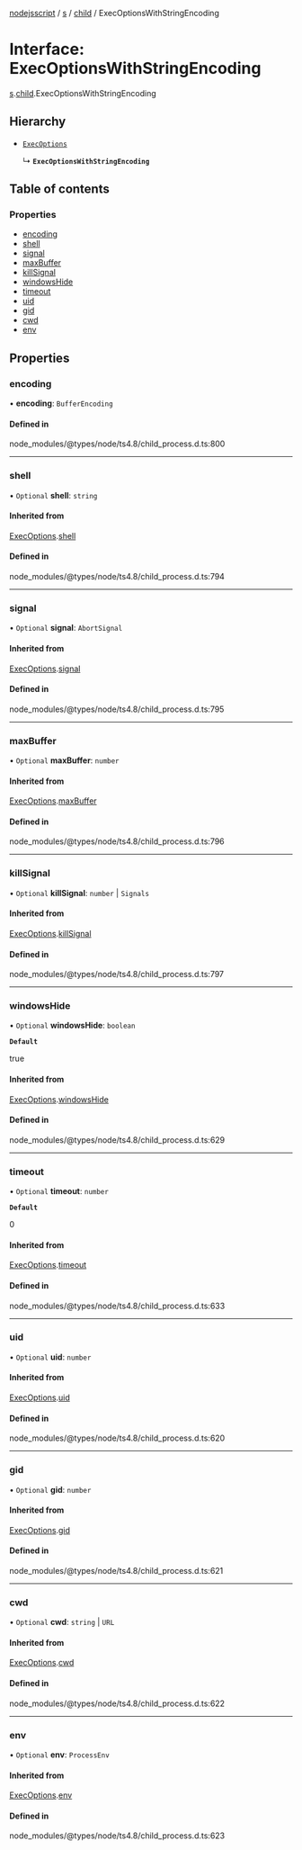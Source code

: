 [nodejsscript](../README.md) / [s](../modules/s.md) / [child](../modules/s.child.md) / ExecOptionsWithStringEncoding

# Interface: ExecOptionsWithStringEncoding

[s](../modules/s.md).[child](../modules/s.child.md).ExecOptionsWithStringEncoding

## Hierarchy

- [`ExecOptions`](s.child.ExecOptions.md)

  ↳ **`ExecOptionsWithStringEncoding`**

## Table of contents

### Properties

- [encoding](s.child.ExecOptionsWithStringEncoding.md#encoding)
- [shell](s.child.ExecOptionsWithStringEncoding.md#shell)
- [signal](s.child.ExecOptionsWithStringEncoding.md#signal)
- [maxBuffer](s.child.ExecOptionsWithStringEncoding.md#maxbuffer)
- [killSignal](s.child.ExecOptionsWithStringEncoding.md#killsignal)
- [windowsHide](s.child.ExecOptionsWithStringEncoding.md#windowshide)
- [timeout](s.child.ExecOptionsWithStringEncoding.md#timeout)
- [uid](s.child.ExecOptionsWithStringEncoding.md#uid)
- [gid](s.child.ExecOptionsWithStringEncoding.md#gid)
- [cwd](s.child.ExecOptionsWithStringEncoding.md#cwd)
- [env](s.child.ExecOptionsWithStringEncoding.md#env)

## Properties

### encoding

• **encoding**: `BufferEncoding`

#### Defined in

node_modules/@types/node/ts4.8/child_process.d.ts:800

___

### shell

• `Optional` **shell**: `string`

#### Inherited from

[ExecOptions](s.child.ExecOptions.md).[shell](s.child.ExecOptions.md#shell)

#### Defined in

node_modules/@types/node/ts4.8/child_process.d.ts:794

___

### signal

• `Optional` **signal**: `AbortSignal`

#### Inherited from

[ExecOptions](s.child.ExecOptions.md).[signal](s.child.ExecOptions.md#signal)

#### Defined in

node_modules/@types/node/ts4.8/child_process.d.ts:795

___

### maxBuffer

• `Optional` **maxBuffer**: `number`

#### Inherited from

[ExecOptions](s.child.ExecOptions.md).[maxBuffer](s.child.ExecOptions.md#maxbuffer)

#### Defined in

node_modules/@types/node/ts4.8/child_process.d.ts:796

___

### killSignal

• `Optional` **killSignal**: `number` \| `Signals`

#### Inherited from

[ExecOptions](s.child.ExecOptions.md).[killSignal](s.child.ExecOptions.md#killsignal)

#### Defined in

node_modules/@types/node/ts4.8/child_process.d.ts:797

___

### windowsHide

• `Optional` **windowsHide**: `boolean`

**`Default`**

true

#### Inherited from

[ExecOptions](s.child.ExecOptions.md).[windowsHide](s.child.ExecOptions.md#windowshide)

#### Defined in

node_modules/@types/node/ts4.8/child_process.d.ts:629

___

### timeout

• `Optional` **timeout**: `number`

**`Default`**

0

#### Inherited from

[ExecOptions](s.child.ExecOptions.md).[timeout](s.child.ExecOptions.md#timeout)

#### Defined in

node_modules/@types/node/ts4.8/child_process.d.ts:633

___

### uid

• `Optional` **uid**: `number`

#### Inherited from

[ExecOptions](s.child.ExecOptions.md).[uid](s.child.ExecOptions.md#uid)

#### Defined in

node_modules/@types/node/ts4.8/child_process.d.ts:620

___

### gid

• `Optional` **gid**: `number`

#### Inherited from

[ExecOptions](s.child.ExecOptions.md).[gid](s.child.ExecOptions.md#gid)

#### Defined in

node_modules/@types/node/ts4.8/child_process.d.ts:621

___

### cwd

• `Optional` **cwd**: `string` \| `URL`

#### Inherited from

[ExecOptions](s.child.ExecOptions.md).[cwd](s.child.ExecOptions.md#cwd)

#### Defined in

node_modules/@types/node/ts4.8/child_process.d.ts:622

___

### env

• `Optional` **env**: `ProcessEnv`

#### Inherited from

[ExecOptions](s.child.ExecOptions.md).[env](s.child.ExecOptions.md#env)

#### Defined in

node_modules/@types/node/ts4.8/child_process.d.ts:623
